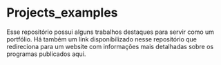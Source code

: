 # Projects_examples

Esse repositório possui alguns trabalhos destaques para servir como um portfólio. Há também um link disponibilizado 
nesse repositório que redireciona para um website com informações mais detalhadas sobre os programas publicados aqui.

